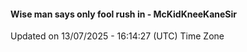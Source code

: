 #### Wise man says only fool rush in - McKidKneeKaneSir
Updated on 13/07/2025 - 16:14:27 (UTC) Time Zone
